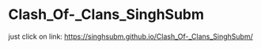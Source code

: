 # Clash_Of-_Clans_SinghSubm
just click on link:
https://singhsubm.github.io/Clash_Of-_Clans_SinghSubm/
